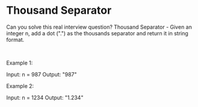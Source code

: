 # Thousand Separator

Can you solve this real interview question? Thousand Separator - Given an integer n, add a dot (".") as the thousands separator and return it in string format.

 

Example 1:


Input: n = 987
Output: "987"


Example 2:


Input: n = 1234
Output: "1.234"